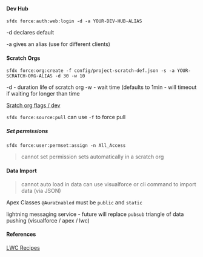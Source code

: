 #### Dev Hub

`sfdx force:auth:web:login -d -a YOUR-DEV-HUB-ALIAS`

-d declares default

-a gives an alias (use for different clients)

#### Scratch Orgs

`sfdx force:org:create -f config/project-scratch-def.json -s -a YOUR-SCRATCH-ORG-ALIAS -d 30 -w 10`

-d - duration life of scratch org
-w - wait time (defaults to 1min - will timeout if waiting for longer than time

[Sratch org flags / dev](https://developer.salesforce.com/docs/atlas.en-us.sfdx_cli_reference.meta/sfdx_cli_reference/cli_reference_force_org.htm)

`sfdx force:source:pull` can use `-f` to force pull

##### Set permissions

`sfdx force:user:permset:assign -n All_Access`

> cannot set permission sets automatically in a scratch org

#### Data Import

> cannot auto load in data
> can use visualforce or cli command to import data (via JSON)

Apex Classes
`@AuraEnabled` must be `public` and `static`

lightning messaging service - future will replace `pubsub`
triangle of data pushing (visualforce / apex / lwc)

#### References

[LWC Recipes](https://github.com/trailheadapps/lwc-recipes)
